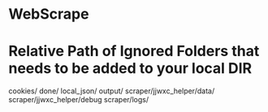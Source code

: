 # WebScrape

# Relative Path of Ignored Folders that needs to be added to your local DIR

cookies/
done/
local_json/
output/
scraper/jjwxc_helper/data/
scraper/jjwxc_helper/debug
scraper/logs/
